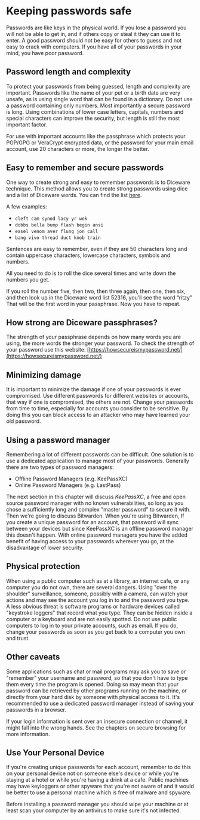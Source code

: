 Keeping passwords safe
======================

Passwords are like keys in the physical world. If you lose a password you will not be able to get in, and if others copy or steal it they can use it to enter. A good password should not be easy for others to guess and not easy to crack with computers. If you have all of your passwords in your mind, you have poor password.


Password length and complexity
------------------------------

To protect your passwords from being guessed, length and complexity are important. Passwords like the name of your pet or a birth date are very unsafe, as is using single word that can be found in a dictionary. Do not use a password containing only numbers. Most importantly a secure password is long. Using combinations of lower case letters, capitals, numbers and special characters can improve the security, but length is still the most important factor.

For use with important accounts like the passphrase which protects your PGP/GPG or VeraCrypt encrypted data, or the password for your main email account, use 20 characters or more, the longer the better.

Easy to remember and secure passwords
-------------------------------------

One way to create strong and easy to remember passwords is to Diceware technique. This method allows you to create strong passwords using dice and a list of Diceware words.
You can find the list [here](https://www.eff.org/files/2016/07/18/eff_large_wordlist.txt).

A few examples:

 * `cleft cam synod lacy yr wok`
 * `dobbs bella bump flash begin ansi`
 * `easel venom aver flung jon call`
 * `bang vivo thread duct knob train`

Sentences are easy to remember, even if they are 50 characters long and contain uppercase characters, lowercase characters, symbols and numbers.

All you need to do is to roll the dice several times and write down the numbers you get.

If you roll the number five, then two, then three again, then one, then six, and then look up in the Diceware word list 52316, you’ll see the word “ritzy” That will be the first word in your passphrase. Now you have to repeat.

How strong are Diceware passphrases?
-------------------------------------------

The strength of your passphrase depends on how many words you are using, the more words the stronger your password. To check the strength of your password use this website: [https://howsecureismypassword.net/](https://howsecureismypassword.net/)

Minimizing damage
-----------------

It is important to minimize the damage if one of your passwords is ever compromised. Use different passwords for different websites or accounts, that way if one is compromised, the others are not. Change your passwords from time to time, especially for accounts you consider to be sensitive. By doing this you can block access to an attacker who may have learned your old password.

Using a password manager
-------------------------------------------

Remembering a lot of different passwords can be difficult. One solution is to use a dedicated application to manage most of your passwords.  Generally there are two types of password managers:

- Offline Password Managers (e.g. KeePassXC)
- Online Password Managers (e.g. LastPass)


The next section in this chapter will discuss *KeePassXC*, a free and open source password manager with no known vulnerabilities, so long as you chose a sufficiently long and complex "master password" to secure it with. Then we're going to discuss Bitwarden. When you're using Bitwarden, If you create a unique password for an account, that password will sync between your devices but since KeePassXC is an offline password manager this doesn't happen. With online password managers you have the added benefit of having access to your passwords wherever you go, at the disadvantage of lower security.



Physical protection
-------------------

When using a public computer such as at a library, an internet cafe, or any computer you do not own, there are several dangers. Using "over the shoulder" surveillance, someone, possibly with a camera, can watch your actions and may see the account you log in to and the password you type. A less obvious threat is software programs or hardware devices called "keystroke loggers" that record what you type. They can be hidden inside a computer or a keyboard and are not easily spotted. Do not use public computers to log in to your private accounts, such as email. If you do, change your passwords as soon as you get back to a computer you own and trust.

Other caveats
-------

Some applications such as chat or mail programs may ask you to save or "remember" your username and password, so that you don't have to type them every time the program is opened. Doing so may mean that your password can be retrieved by other programs running on the machine, or directly from your hard disk by someone with physical access to it. It's recommended to use a dedicated password manager instead of saving your passwords in a browser.

If your login information is sent over an insecure connection or channel, it might fall into the wrong hands. See the chapters on secure browsing for more information.

Use Your Personal Device
-------

If you're creating unique passwords for each account, remember to do this on your personal device not on someone else's device or while you're staying at a hotel or while you're having a drink at a cafe. Public machines may have keyloggers or other spyware that you're not aware of and it would be better to use a personal machine which is free of malware and spyware.

Before installing a password manager you should wipe your machine or at least scan your computer by an antivirus to make sure it's not infected.

